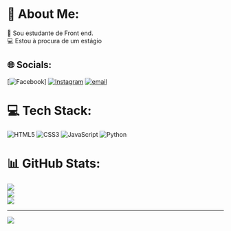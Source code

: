 # 💫 About Me:
🌱 Sou estudante de Front end.<br>💻 Estou à procura de um estágio


## 🌐 Socials:
[![Facebook](https://img.shields.io/badge/Facebook-%231877F2.svg?logo=Facebook&logoColor=white)] [![Instagram](https://img.shields.io/badge/Instagram-%23E4405F.svg?logo=Instagram&logoColor=white)](https://instagram.com/kaique.santos.44) [![email](https://img.shields.io/badge/Email-D14836?logo=gmail&logoColor=white)](mailto:kaiquesdc444@gmail.com) 

# 💻 Tech Stack:
![HTML5](https://img.shields.io/badge/html5-%23E34F26.svg?style=for-the-badge&logo=html5&logoColor=white) ![CSS3](https://img.shields.io/badge/css3-%231572B6.svg?style=for-the-badge&logo=css3&logoColor=white) ![JavaScript](https://img.shields.io/badge/javascript-%23323330.svg?style=for-the-badge&logo=javascript&logoColor=%23F7DF1E) ![Python](https://img.shields.io/badge/python-3670A0?style=for-the-badge&logo=python&logoColor=ffdd54)
# 📊 GitHub Stats:
![](https://github-readme-stats.vercel.app/api?username=Kaiquesdc&theme=shadow_blue&hide_border=false&include_all_commits=false&count_private=false)<br/>
![](https://github-readme-streak-stats.herokuapp.com/?user=Kaiquesdc&theme=shadow_blue&hide_border=false)<br/>
![](https://github-readme-stats.vercel.app/api/top-langs/?username=Kaiquesdc&theme=shadow_blue&hide_border=false&include_all_commits=false&count_private=false&layout=compact)

---
[![](https://visitcount.itsvg.in/api?id=Kaiquesdc&icon=0&color=0)](https://visitcount.itsvg.in)

<!-- Proudly created with GPRM ( https://gprm.itsvg.in ) -->
